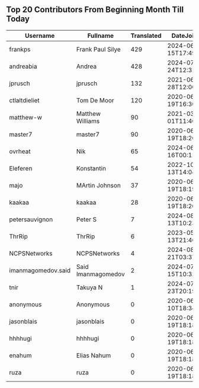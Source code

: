 ## Top 20 Contributors From Beginning Month Till Today ##
|Username|Fullname|Translated|DateJoined|Language|
|--------|--------|----------|----------|-------|
|frankps|Frank Paul Silye|429|2024-06-15T17:49:35.|nb_NO|
|andreabia|Andrea|428|2024-07-24T12:31:47.|it|
|jprusch|jprusch|132|2021-06-28T12:00:18.|de|
|ctlaltdieliet|Tom De Moor|120|2020-06-19T16:30:47Z|nl|
|matthew-w|Matthew Williams|90|2021-03-01T11:40:28.|en_AU|
|master7|master7|90|2020-06-19T18:20:39.|pl|
|ovrheat|Nik|65|2024-06-16T00:11:45.||
|Eleferen|Konstantin|54|2022-10-13T14:04:24Z|ru|
|majo|MArtin Johnson|37|2020-06-19T18:19:45Z|sv|
|kaakaa|kaakaa|28|2020-06-19T18:20:26Z|ja|
|petersauvignon|Peter S|7|2024-08-13T10:23:34.|cs|
|ThrRip|ThrRip|6|2023-05-13T21:46:16.|zh_Hans|
|NCPSNetworks|NCPSNetworks|4|2024-08-21T03:37:05.||
|imanmagomedov.said|Said Imanmagomedov|2|2024-07-15T10:32:56.||
|tnir|Takuya N|1|2024-07-23T20:19:19.||
|anonymous|Anonymous|0|2020-06-10T18:34:14.||
|jasonblais|jasonblais|0|2020-06-19T18:18:54Z||
|hhhhugi|hhhhugi|0|2020-06-19T18:18:56.||
|enahum|Elias  Nahum|0|2020-06-19T18:18:56Z|es|
|ruza|ruza|0|2020-06-19T18:18:57.||
